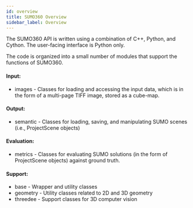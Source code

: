 ```yaml
---
id: overview
title: SUMO360 Overview
sidebar_label: Overview
---
```

The SUMO360 API is written using a combination of C++, Python, and Cython. The user-facing interface is Python only.

The code is organized into a small number of modules that support the functions of SUMO360.

#### Input:
* images - Classes for loading and accessing the input data, which is in the form of a multi-page TIFF image, stored as a cube-map.

#### Output:
* semantic - Classes for loading, saving, and manipulating SUMO scenes (i.e., ProjectScene objects)

#### Evaluation:
* metrics - Classes for evaluating SUMO solutions (in the form of ProjectScene objects) against ground truth.

#### Support:
* base - Wrapper and utility classes
* geometry - Utility classes related to 2D and 3D geometry
* threedee - Support classes for 3D computer vision


